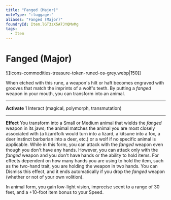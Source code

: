 ```yaml
---
title: "Fanged (Major)"
noteType: ":luggage:"
aliases: "Fanged (Major)"
foundryId: Item.lGT3zX5A7JYQMvMg
tags:
  - Item
---
```


# Fanged (Major)
![[icons-commodities-treasure-token-runed-os-grey.webp|150]]

When etched with this rune, a weapon's hilt or haft becomes engraved with grooves that match the imprints of a wolf's teeth. By putting a _fanged_ weapon in your mouth, you can transform into an animal.

* * *

**Activate** 1 Interact (magical, polymorph, transmutation)

* * *

**Effect** You transform into a Small or Medium animal that wields the _fanged_ weapon in its jaws; the animal matches the animal you are most closely associated with (a lizardfolk would turn into a lizard, a kitsune into a fox, a deer instinct barbarian into a deer, etc.) or a wolf if no specific animal is applicable. While in this form, you can attack with the _fanged_ weapon even though you don't have any hands. However, you can attack only with the _fanged_ weapon and you don't have hands or the ability to hold items. For effects dependent on how many hands you are using to hold the item, such as the two-hand trait, you are holding the weapon in two hands. You can Dismiss this effect, and it ends automatically if you drop the _fanged_ weapon (whether or not of your own volition).

In animal form, you gain low-light vision, imprecise scent to a range of 30 feet, and a +10-foot item bonus to your Speed.


